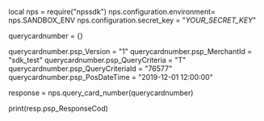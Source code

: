 local nps = require("npssdk")
nps.configuration.environment= nps.SANDBOX_ENV
nps.configuration.secret_key = "_YOUR_SECRET_KEY_"


querycardnumber = {}

querycardnumber.psp_Version = "1"
querycardnumber.psp_MerchantId = "sdk_test"
querycardnumber.psp_QueryCriteria = "T"
querycardnumber.psp_QueryCriteriaId = "76577"
querycardnumber.psp_PosDateTime = "2019-12-01 12:00:00"

response = nps.query_card_number(querycardnumber)

print(resp.psp_ResponseCod)
